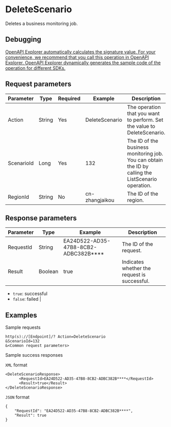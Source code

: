 # DeleteScenario

Deletes a business monitoring job.

## Debugging

[OpenAPI Explorer automatically calculates the signature value. For your convenience, we recommend that you call this operation in OpenAPI Explorer. OpenAPI Explorer dynamically generates the sample code of the operation for different SDKs.](https://api.aliyun.com/#product=ARMS&api=DeleteScenario&type=RPC&version=2019-08-08)

## Request parameters

|Parameter|Type|Required|Example|Description|
|---------|----|--------|-------|-----------|
|Action|String|Yes|DeleteScenario|The operation that you want to perform. Set the value to DeleteScenario. |
|ScenarioId|Long|Yes|132|The ID of the business monitoring job. You can obtain the ID by calling the ListScenario operation. |
|RegionId|String|No|cn-zhangjaikou|The ID of the region. |

## Response parameters

|Parameter|Type|Example|Description|
|---------|----|-------|-----------|
|RequestId|String|EA24D522-AD35-47B8-8CB2-ADBC382B\*\*\*\*|The ID of the request. |
|Result|Boolean|true|Indicates whether the request is successful.

 -   `true`: successful
-   `false`: failed |

## Examples

Sample requests

```
http(s)://[Endpoint]/? Action=DeleteScenario
&ScenarioId=132
&<Common request parameters>
```

Sample success responses

`XML` format

```
<DeleteScenarioResponse>
      <RequestId>EA24D522-AD35-47B8-8CB2-ADBC382B****</RequestId>
      <Result>true</Result>
</DeleteScenarioResponse>
```

`JSON` format

```
{
    "RequestId": "EA24D522-AD35-47B8-8CB2-ADBC382B****",
    "Result": true
}
```

